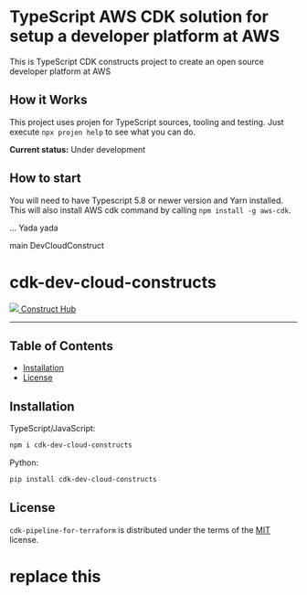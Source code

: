 # TypeScript AWS CDK solution for setup a developer platform at AWS

This is TypeScript CDK constructs project to create an open source developer platform at AWS

## How it Works

This project uses projen for TypeScript sources, tooling and testing.
Just execute `npx projen help` to see what you can do.

**Current status:** Under development

## How to start

You will need to have Typescript 5.8 or newer version and Yarn installed.
This will also install AWS cdk command by calling `npm install -g aws-cdk`.

... Yada yada

main DevCloudConstruct

# cdk-dev-cloud-constructs

[![](https://constructs.dev/favicon.ico) Construct Hub](https://constructs.dev/packages/cdk-dev-cloud-constructs)

---


## Table of Contents

* [Installation](#installation)
* [License](#license)

## Installation

TypeScript/JavaScript:

```bash
npm i cdk-dev-cloud-constructs
```

Python:

```bash
pip install cdk-dev-cloud-constructs
```

## License

`cdk-pipeline-for-terraform` is distributed under the terms of the [MIT](https://opensource.org/license/mit/) license.

# replace this
